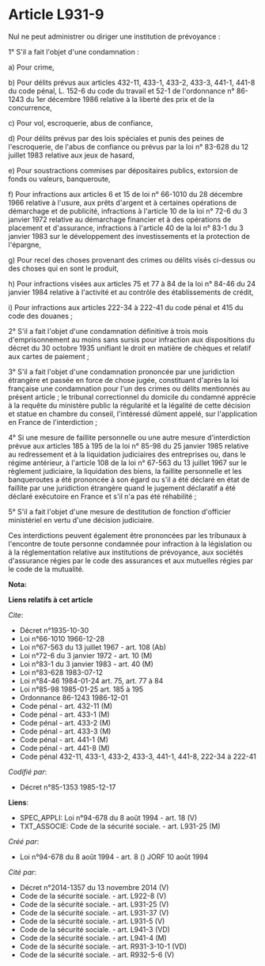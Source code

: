 # Article L931-9

Nul ne peut administrer ou diriger une institution de prévoyance :

1° S'il a fait l'objet d'une condamnation :

a) Pour crime,

b) Pour délits prévus aux articles 432-11, 433-1, 433-2, 433-3, 441-1, 441-8 du code pénal, L. 152-6 du code du travail et
52-1 de l'ordonnance n° 86-1243 du 1er décembre 1986 relative à la liberté des prix et de la concurrence,

c) Pour vol, escroquerie, abus de confiance,

d) Pour délits prévus par des lois spéciales et punis des peines de l'escroquerie, de l'abus de confiance ou prévus par la
loi n° 83-628 du 12 juillet 1983 relative aux jeux de hasard,

e) Pour soustractions commises par dépositaires publics, extorsion de fonds ou valeurs, banqueroute,

f) Pour infractions aux articles 6 et 15 de loi n° 66-1010 du 28 décembre 1966 relative à l'usure, aux prêts d'argent et à
certaines opérations de démarchage et de publicité, infractions à l'article 10 de la loi n° 72-6 du 3 janvier 1972 relative
au démarchage financier et à des opérations de placement et d'assurance, infractions à l'article 40 de la loi n° 83-1 du 3
janvier 1983 sur le développement des investissements et la protection de l'épargne,

g) Pour recel des choses provenant des crimes ou délits visés ci-dessus ou des choses qui en sont le produit,

h) Pour infractions visées aux articles 75 et 77 à 84 de la loi n° 84-46 du 24 janvier 1984 relative à l'activité et au
contrôle des établissements de crédit,

i) Pour infractions aux articles 222-34 à 222-41 du code pénal et 415 du code des douanes ;

2° S'il a fait l'objet d'une condamnation définitive à trois mois d'emprisonnement au moins sans sursis pour infraction aux
dispositions du décret du 30 octobre 1935 unifiant le droit en matière de chèques et relatif aux cartes de paiement ;

3° S'il a fait l'objet d'une condamnation prononcée par une juridiction étrangère et passée en force de chose jugée,
constituant d'après la loi française une condamnation pour l'un des crimes ou délits mentionnés au présent article ; le
tribunal correctionnel du domicile du condamné apprécie à la requête du ministère public la régularité et la légalité de
cette décision et statue en chambre du conseil, l'intéressé dûment appelé, sur l'application en France de l'interdiction ;

4° Si une mesure de faillite personnelle ou une autre mesure d'interdiction prévue aux articles 185 à 195 de la loi n° 85-98
du 25 janvier 1985 relative au redressement et à la liquidation judiciaires des entreprises ou, dans le régime antérieur, à
l'article 108 de la loi n° 67-563 du 13 juillet 1967 sur le règlement judiciaire, la liquidation des biens, la faillite
personnelle et les banqueroutes a été prononcée à son égard ou s'il a été déclaré en état de faillite par une juridiction
étrangère quand le jugement déclaratif a été déclaré exécutoire en France et s'il n'a pas été réhabilité ;

5° S'il a fait l'objet d'une mesure de destitution de fonction d'officier ministériel en vertu d'une décision judiciaire.

Ces interdictions peuvent également être prononcées par les tribunaux à l'encontre de toute personne condamnée pour
infraction à la législation ou à la réglementation relative aux institutions de prévoyance, aux sociétés d'assurance régies
par le code des assurances et aux mutuelles régies par le code de la mutualité.

**Nota:**



**Liens relatifs à cet article**

_Cite_:

  - Décret n°1935-10-30
  - Loi n°66-1010 1966-12-28
  - Loi n°67-563 du 13 juillet 1967 - art. 108 (Ab)
  - Loi n°72-6 du 3 janvier 1972 - art. 10 (M)
  - Loi n°83-1 du 3 janvier 1983 - art. 40 (M)
  - Loi n°83-628 1983-07-12
  - Loi n°84-46 1984-01-24 art. 75, art. 77 à 84
  - Loi n°85-98 1985-01-25 art. 185 à 195
  - Ordonnance 86-1243 1986-12-01
  - Code pénal - art. 432-11 (M)
  - Code pénal - art. 433-1 (M)
  - Code pénal - art. 433-2 (M)
  - Code pénal - art. 433-3 (M)
  - Code pénal - art. 441-1 (M)
  - Code pénal - art. 441-8 (M)
  - Code pénal 432-11, 433-1, 433-2, 433-3, 441-1, 441-8, 222-34 à 222-41

_Codifié par_:

  - Décret n°85-1353 1985-12-17

**Liens**:

  - SPEC_APPLI: Loi n°94-678 du 8 août 1994 - art. 18 (V)
  - TXT_ASSOCIE: Code de la sécurité sociale. - art. L931-25 (M)

_Créé par_:

  - Loi n°94-678 du 8 août 1994 - art. 8 () JORF 10 août 1994

_Cité par_:

  - Décret n°2014-1357 du 13 novembre 2014 (V)
  - Code de la sécurité sociale. - art. L922-8 (V)
  - Code de la sécurité sociale. - art. L931-25 (V)
  - Code de la sécurité sociale. - art. L931-37 (V)
  - Code de la sécurité sociale. - art. L931-5 (V)
  - Code de la sécurité sociale. - art. L941-3 (VD)
  - Code de la sécurité sociale. - art. L941-4 (M)
  - Code de la sécurité sociale. - art. R931-3-10-1 (VD)
  - Code de la sécurité sociale. - art. R932-5-6 (V)
